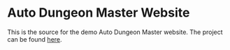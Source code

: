 # Auto Dungeon Master Website

This is the source for the demo Auto Dungeon Master website. The project can be found [here](https://github.com/jeremylt/autoDM).
